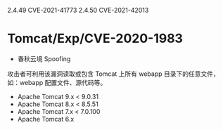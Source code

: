 2.4.49 CVE-2021-41773
2.4.50 CVE-2021-42013

# Tomcat/Exp/CVE-2020-1983
* 春秋云境 Spoofing

攻击者可利用该漏洞读取或包含 Tomcat 上所有 webapp 目录下的任意文件，如：webapp 配置文件、源代码等。

- Apache Tomcat 9.x < 9.0.31
- Apache Tomcat 8.x < 8.5.51
- Apache Tomcat 7.x < 7.0.100
- Apache Tomcat 6.x
